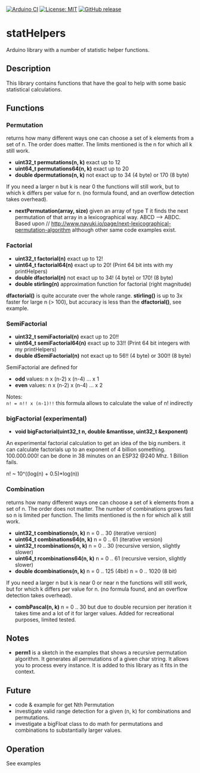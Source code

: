 
[![Arduino CI](https://github.com/RobTillaart/statHelpers/workflows/Arduino%20CI/badge.svg)](https://github.com/marketplace/actions/arduino_ci)
[![License: MIT](https://img.shields.io/badge/license-MIT-green.svg)](https://github.com/RobTillaart/statHelpers/blob/master/LICENSE)
[![GitHub release](https://img.shields.io/github/release/RobTillaart/statHelpers.svg?maxAge=3600)](https://github.com/RobTillaart/statHelpers/releases)

# statHelpers

Arduino library with a number of statistic helper functions.

## Description

This library contains functions that have the goal to help with 
some basic statistical calculations.


## Functions

### Permutation

returns how many different ways one can choose a set of k elements 
from a set of n. The order does matter. 
The limits mentioned is the n for which all k still work.

- **uint32_t permutations(n, k)** exact up to 12
- **uint64_t permutations64(n, k)** exact up to 20
- **double dpermutations(n, k)** not exact up to 34 (4 byte) or 170 (8 byte)

If you need a larger n but k is near 0 the functions will still work, but 
to which k differs per value for n. (no formula found, and an overflow
detection takes overhead).


- **nextPermutation<Type>(array, size)** given an array of type T it finds the next permutation
of that array in a lexicographical way.  ABCD --> ABDC. 
Based upon // http://www.nayuki.io/page/next-lexicographical-permutation-algorithm although 
other same code examples exist.


### Factorial

- **uint32_t factorial(n)** exact up to 12!
- **uint64_t factorial64(n)** exact up to 20!  (Print 64 bit ints with my printHelpers)
- **double dfactorial(n)** not exact up to 34! (4 byte) or 170! (8 byte)
- **double stirling(n)** approximation function for factorial (right magnitude)

**dfactorial()** is quite accurate over the whole range.
**stirling()** is up to 3x faster for large n (> 100), 
but accuracy is less than the **dfactorial()**, see example.


### SemiFactorial

- **uint32_t semiFactorial(n)** exact up to 20!!
- **uint64_t semiFactorial64(n)** exact up to 33!!  (Print 64 bit integers with my printHelpers)
- **double dSemiFactorial(n)** not exact up to 56!! (4 byte) or 300!! (8 byte)

SemiFactorial are defined for
- **odd** values:  n x (n-2) x (n-4) ... x 1
- **even** values: n x (n-2) x (n-4) ... x 2

Notes:  
```n! = n!! x (n-1)!!``` this formula allows to calculate the value of n! indirectly


### bigFactorial (experimental)

- **void bigFactorial(uint32_t n, double &mantisse, uint32_t &exponent)**

An experimental factorial calculation to get an idea of the big numbers. it can calculate factorials up to an exponent of 4 billion something.  100.000.000! can be done in 38 minutes on an ESP32 @240 Mhz.  1 Billion fails.

n! ~ 10^((log(n) + 0.5)\*log(n))



### Combination

returns how many different ways one can choose a set of k elements 
from a set of n. The order does not matter. 
The number of combinations grows fast so n is limited per function.
The limits mentioned is the n for which all k still work.

- **uint32_t combinations(n, k)**   n = 0 .. 30 (iterative version)
- **uint64_t combinations64(n, k)**  n = 0 .. 61 (iterative version)
- **uint32_t rcombinations(n, k)**    n = 0 .. 30 (recursive version, slightly slower)
- **uint64_t rcombinations64(n, k)**  n = 0 .. 61 (recursive version, slightly slower)
- **double dcombinations(n, k)**  n = 0 .. 125 (4bit)  n = 0 .. 1020 (8 bit) 

If you need a larger n but k is near 0 or near n the functions will still work, 
but for which k differs per value for n. (no formula found, and an overflow
detection takes overhead). 


- **combPascal(n, k)** n = 0 .. 30 but due to double recursion per iteration it takes
time and a lot of it for larger values. Added for recreational purposes, limited tested.


## Notes

- **perm1** is a sketch in the examples that shows a recursive permutation 
algorithm. It generates all permutations of a given char string. 
It allows you to process every instance.
It is added to this library as it fits in the context.


## Future

- code & example for get Nth Permutation
- investigate valid range detection for a given (n, k) for combinations and permutations.
- investigate a bigFloat class to do math for permutations and combinations to substantially larger values.


## Operation

See examples
